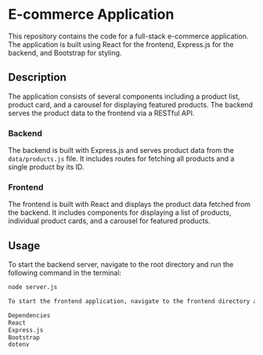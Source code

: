 # E-commerce Application

This repository contains the code for a full-stack e-commerce application. The application is built using React for the frontend, Express.js for the backend, and Bootstrap for styling.

## Description

The application consists of several components including a product list, product card, and a carousel for displaying featured products. The backend serves the product data to the frontend via a RESTful API.

### Backend

The backend is built with Express.js and serves product data from the `data/products.js` file. It includes routes for fetching all products and a single product by its ID.

### Frontend

The frontend is built with React and displays the product data fetched from the backend. It includes components for displaying a list of products, individual product cards, and a carousel for featured products.

## Usage

To start the backend server, navigate to the root directory and run the following command in the terminal:

```bash
node server.js

To start the frontend application, navigate to the frontend directory and run the following command in the terminal:

Dependencies
React
Express.js
Bootstrap
dotenv
